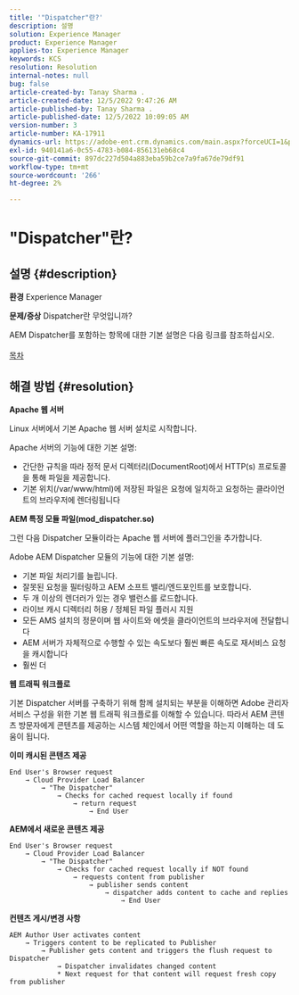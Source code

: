 ```yaml
---
title: '"Dispatcher"란?'
description: 설명
solution: Experience Manager
product: Experience Manager
applies-to: Experience Manager
keywords: KCS
resolution: Resolution
internal-notes: null
bug: false
article-created-by: Tanay Sharma .
article-created-date: 12/5/2022 9:47:26 AM
article-published-by: Tanay Sharma .
article-published-date: 12/5/2022 10:09:05 AM
version-number: 3
article-number: KA-17911
dynamics-url: https://adobe-ent.crm.dynamics.com/main.aspx?forceUCI=1&pagetype=entityrecord&etn=knowledgearticle&id=a57eedce-8174-ed11-81aa-6045bd006239
exl-id: 940141a6-0c55-4783-b084-856131eb68c4
source-git-commit: 897dc227d504a883eba59b2ce7a9fa67de79df91
workflow-type: tm+mt
source-wordcount: '266'
ht-degree: 2%

---
```


# &quot;Dispatcher&quot;란?

## 설명 {#description}

<b>환경</b>
Experience Manager


<b>문제/증상</b>
Dispatcher란 무엇입니까?

AEM Dispatcher를 포함하는 항목에 대한 기본 설명은 다음 링크를 참조하십시오.
<br> <br>[목차](https://experienceleague.adobe.com/docs/experience-cloud-kcs/kbarticles/KA-17490.html)

## 해결 방법 {#resolution}


<b>Apache 웹 서버</b>

Linux 서버에서 기본 Apache 웹 서버 설치로 시작합니다.

Apache 서버의 기능에 대한 기본 설명:

- 간단한 규칙을 따라 정적 문서 디렉터리(DocumentRoot)에서 HTTP(s) 프로토콜을 통해 파일을 제공합니다.
- 기본 위치(/var/www/html)에 저장된 파일은 요청에 일치하고 요청하는 클라이언트의 브라우저에 렌더링됩니다




<b>AEM 특정 모듈 파일(mod_dispatcher.so)</b>

그런 다음 Dispatcher 모듈이라는 Apache 웹 서버에 플러그인을 추가합니다.

Adobe AEM Dispatcher 모듈의 기능에 대한 기본 설명:

- 기본 파일 처리기를 늘립니다.
- 잘못된 요청을 필터링하고 AEM 소프트 밸리/엔드포인트를 보호합니다.
- 두 개 이상의 렌더러가 있는 경우 밸런스를 로드합니다.
- 라이브 캐시 디렉터리 허용 / 정체된 파일 플러시 지원
- 모든 AMS 설치의 정문이며 웹 사이트와 에셋을 클라이언트의 브라우저에 전달합니다
- AEM 서버가 자체적으로 수행할 수 있는 속도보다 훨씬 빠른 속도로 재서비스 요청을 캐시합니다
- 훨씬 더




<b>웹 트래픽 워크플로</b>

기본 Dispatcher 서버를 구축하기 위해 함께 설치되는 부분을 이해하면 Adobe 관리자 서비스 구성을 위한 기본 웹 트래픽 워크플로를 이해할 수 있습니다.
따라서 AEM 콘텐츠 방문자에게 콘텐츠를 제공하는 시스템 체인에서 어떤 역할을 하는지 이해하는 데 도움이 됩니다.

<b>이미 캐시된 콘텐츠 제공</b>


```
End User's Browser request 
    → Cloud Provider Load Balancer 
        → "The Dispatcher" 
            → Checks for cached request locally if found 
                → return request 
                    → End User
```


<b>AEM에서 새로운 콘텐츠 제공</b>


```
End User's Browser request 
    → Cloud Provider Load Balancer 
        → "The Dispatcher" 
            → Checks for cached request locally if NOT found 
                → requests content from publisher 
                    → publisher sends content 
                        → dispatcher adds content to cache and replies 
                            → End User
```


<b>컨텐츠 게시/변경 사항</b>


```
AEM Author User activates content 
    → Triggers content to be replicated to Publisher 
        → Publisher gets content and triggers the flush request to Dispatcher 
            → Dispatcher invalidates changed content 
            * Next request for that content will request fresh copy from publisher
```
